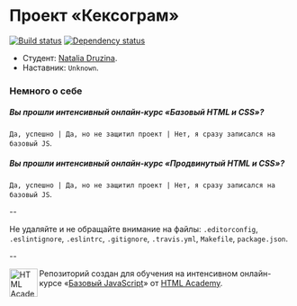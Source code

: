 # Проект «Кексограм»

[![Build status][travis-image]][travis-url]
[![Dependency status][dependency-image]][dependency-url]

* Студент: [Natalia Druzina](https://htmlacademy.ru/profile/id113052).
* Наставник: `Unknown`.

### Немного о себе

##### Вы прошли интенсивный онлайн-курс «Базовый HTML и CSS»?
`Да, успешно | Да, но не защитил проект | Нет, я сразу записался на базовый JS`.

##### Вы прошли интенсивный онлайн-курс «Продвинутый HTML и CSS»?
`Да, успешно | Да, но не защитил проект | Нет, я сразу записался на базовый JS`.

--

Не удаляйте и не обращайте внимание на файлы: `.editorconfig`, `.eslintignore`, `.eslintrc`, `.gitignore`, `.travis.yml`, `Makefile`, `package.json`.

--

<a href="https://htmlacademy.ru/js_intensive"><img align="left" width="50" height="50" title="HTML Academy" src="https://htmlacademy.ru/static/img/logo-github-javascript.svg"></a>

Репозиторий создан для обучения на интенсивном онлайн-курсе «[Базовый JavaScript](https://htmlacademy.ru/js_intensive)» от [HTML Academy](https://htmlacademy.ru).

[travis-image]: https://travis-ci.org/js-htmlacademy/113052-keksogram.svg?branch=master
[travis-url]: https://travis-ci.org/js-htmlacademy/113052-keksogram
[dependency-image]: https://david-dm.org/js-htmlacademy/113052-keksogram.svg?style=flat-square
[dependency-url]: https://david-dm.org/js-htmlacademy/113052-keksogram
